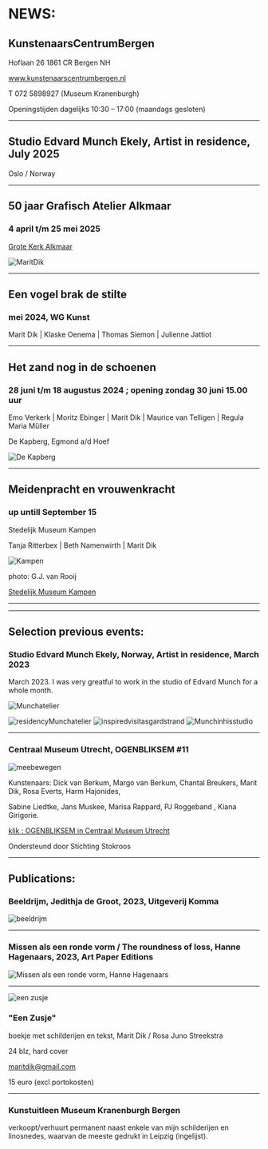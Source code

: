 # NEWS:

## KunstenaarsCentrumBergen 

Hoflaan 26 1861 CR Bergen NH 

www.kunstenaarscentrumbergen.nl 

T 072 5898927 (Museum Kranenburgh)

Openingstijden dagelijks 10:30 – 17:00 (maandags gesloten)

___

## Studio Edvard Munch Ekely, Artist in residence, July 2025

Oslo / Norway

___

## 50 jaar Grafisch Atelier Alkmaar

### 4 april t/m 25 mei 2025

[Grote Kerk Alkmaar](https://grotekerk-alkmaar.nl)

![MaritDik]( https://live.staticflickr.com/65535/54459712239_378006b6a4_m.jpg)

___

## Een vogel brak de stilte

### mei 2024, WG Kunst

Marit Dik | Klaske Oenema | Thomas Siemon | Julienne Jattiot

---


## Het zand nog in de schoenen

### 28 juni t/m 18 augustus 2024 ; opening zondag 30 juni 15.00 uur 

Emo Verkerk | Moritz Ebinger | Marit Dik | Maurice van Telligen | Regula Maria Müller

De Kapberg, Egmond a/d Hoef

![De Kapberg](https://live.staticflickr.com/65535/53775234863_6ee2ec6f97_w.jpg)

_____




## Meidenpracht en vrouwenkracht

### up untill September 15

Stedelijk Museum Kampen

Tanja Ritterbex | Beth Namenwirth | Marit Dik

![Kampen](https://live.staticflickr.com/65535/53721742014_e54fb0b829.jpg)

photo: G.J. van Rooij

[Stedelijk Museum Kampen](https://stedelijkmuseumkampen.nl/cms/index.php/uploaden/verwachte-expo-s/390-meidenpracht-en-vrouwenkracht-marit-dik-beth-namenwirth-tanja-ritterbex)


______
______


## Selection previous events:


### Studio Edvard Munch Ekely, Norway, Artist in residence, March 2023

March 2023. I was very greatful to work in the studio of Edvard Munch for a whole month.

![Munchatelier](https://live.staticflickr.com/65535/52808360292_5434f19bd4.jpg) 

![residencyMunchatelier](https://live.staticflickr.com/65535/53271022387_d9bd363905_q.jpg)
![inspiredvisitasgardstrand](https://live.staticflickr.com/65535/53272381700_67ab781468_q.jpg) 
![Munchinhisstudio](https://live.staticflickr.com/65535/53272435785_75971ed647_q.jpg)

___

### Centraal Museum Utrecht, OGENBLIKSEM #11


![meebewegen](https://live.staticflickr.com/65535/52501849102_8f9c1c164b.jpg)


Kunstenaars: Dick van Berkum, Margo van Berkum, Chantal Breukers, Marit Dik, Rosa Everts, Harm Hajonides, 

Sabine Liedtke, Jans Muskee, Marisa Rappard, PJ Roggeband , Kiana Girigorie. 

[klik : OGENBLIKSEM in Centraal Museum Utrecht](https://www.centraalmuseum.nl/nl/tentoonstellingen/ogenbliksem)


Ondersteund door Stichting Stokroos

___

## Publications:

### Beeldrijm, Jedithja de Groot, 2023, Uitgeverij Komma

![beeldrijm](https://live.staticflickr.com/65535/53458098877_f30355f149_n.jpg)

_____

### Missen als een ronde vorm / The roundness of loss, Hanne Hagenaars, 2023, Art Paper Editions


![Missen als een ronde vorm, Hanne Hagenaars](https://live.staticflickr.com/65535/53272136450_8e3a1fb2f5.jpg)


___

![een zusje](https://live.staticflickr.com/65535/49929955596_af0650d641_w.jpg)



### "Een Zusje" 


boekje met schilderijen en tekst, Marit Dik / Rosa Juno Streekstra


24 blz, hard cover

[maritdik@gmail.com](mailto:maritdik@gmail.com) 

15 euro (excl portokosten)



___


### Kunstuitleen Museum Kranenburgh Bergen 

verkoopt/verhuurt permanent naast enkele van mijn schilderijen en linosnedes, waarvan de meeste gedrukt in Leipzig (ingelijst).


